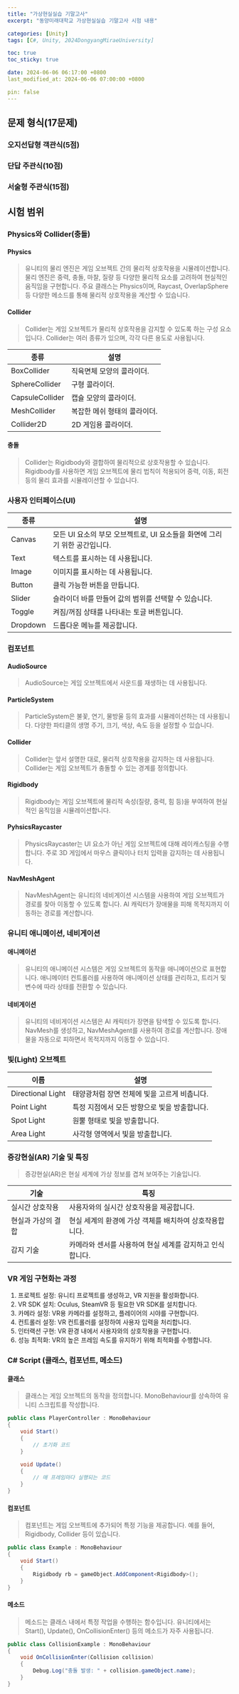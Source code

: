 ```yaml
---
title: "가상현실실습 기말고사"
excerpt: "동양미래대학교 가상현실실습 기말고사 시험 내용"

categories: [Unity]
tags: [C#, Unity, 2024DongyangMiraeUniversity]

toc: true
toc_sticky: true

date: 2024-06-06 06:17:00 +0800
last_modified_at: 2024-06-06 07:00:00 +0800

pin: false
---
```

## 문제 형식(17문제)

### 오지선답형 객관식(5점)

### 단답 주관식(10점)

### 서술형 주관식(15점)

## 시험 범위

### Physics와 Collider(충돌)

#### Physics
> 유니티의 물리 엔진은 게임 오브젝트 간의 물리적 상호작용을 시뮬레이션합니다. 물리 엔진은 중력, 충돌, 마찰, 질량 등 다양한 물리적 요소를 고려하여 현실적인 움직임을 구현합니다. 주요 클래스는 Physics이며, Raycast, OverlapSphere 등 다양한 메소드를 통해 물리적 상호작용을 계산할 수 있습니다.

#### Collider
> Collider는 게임 오브젝트가 물리적 상호작용을 감지할 수 있도록 하는 구성 요소입니다. Collider는 여러 종류가 있으며, 각각 다른 용도로 사용됩니다.

| 종류 | 설명 |
| - | - |
| BoxCollider | 직육면체 모양의 콜라이더. |
| SphereCollider | 구형 콜라이더. |
| CapsuleCollider | 캡슐 모양의 콜라이더. |
| MeshCollider | 복잡한 메쉬 형태의 콜라이더. |
| Collider2D | 2D 게임용 콜라이더. |

#### 충돌
> Collider는 Rigidbody와 결합하여 물리적으로 상호작용할 수 있습니다. Rigidbody를 사용하면 게임 오브젝트에 물리 법칙이 적용되어 중력, 이동, 회전 등의 물리 효과를 시뮬레이션할 수 있습니다.

### 사용자 인터페이스(UI)

| 종류 | 설명 |
| - | - |
| Canvas | 모든 UI 요소의 부모 오브젝트로, UI 요소들을 화면에 그리기 위한 공간입니다. |
| Text | 텍스트를 표시하는 데 사용됩니다. |
| Image | 이미지를 표시하는 데 사용됩니다. |
| Button | 클릭 가능한 버튼을 만듭니다. |
| Slider | 슬라이더 바를 만들어 값의 범위를 선택할 수 있습니다. |
| Toggle | 켜짐/꺼짐 상태를 나타내는 토글 버튼입니다. |
| Dropdown | 드롭다운 메뉴를 제공합니다. |

### 컴포넌트

#### AudioSource
> AudioSource는 게임 오브젝트에서 사운드를 재생하는 데 사용됩니다.

#### ParticleSystem
> ParticleSystem은 불꽃, 연기, 물방울 등의 효과를 시뮬레이션하는 데 사용됩니다. 다양한 파티클의 생명 주기, 크기, 색상, 속도 등을 설정할 수 있습니다.

#### Collider
> Collider는 앞서 설명한 대로, 물리적 상호작용을 감지하는 데 사용됩니다. Collider는 게임 오브젝트가 충돌할 수 있는 경계를 정의합니다.

#### Rigidbody
> Rigidbody는 게임 오브젝트에 물리적 속성(질량, 중력, 힘 등)을 부여하여 현실적인 움직임을 시뮬레이션합니다.

#### PyhsicsRaycaster
> PhysicsRaycaster는 UI 요소가 아닌 게임 오브젝트에 대해 레이캐스팅을 수행합니다. 주로 3D 게임에서 마우스 클릭이나 터치 입력을 감지하는 데 사용됩니다.

#### NavMeshAgent
> NavMeshAgent는 유니티의 네비게이션 시스템을 사용하여 게임 오브젝트가 경로를 찾아 이동할 수 있도록 합니다. AI 캐릭터가 장애물을 피해 목적지까지 이동하는 경로를 계산합니다.

### 유니티 애니메이션, 네비게이션

#### 애니메이션
> 유니티의 애니메이션 시스템은 게임 오브젝트의 동작을 애니메이션으로 표현합니다. 애니메이터 컨트롤러를 사용하여 애니메이션 상태를 관리하고, 트리거 및 변수에 따라 상태를 전환할 수 있습니다.

#### 네비게이션
> 유니티의 네비게이션 시스템은 AI 캐릭터가 장면을 탐색할 수 있도록 합니다. NavMesh를 생성하고, NavMeshAgent를 사용하여 경로를 계산합니다. 장애물을 자동으로 피하면서 목적지까지 이동할 수 있습니다.

### 빛(Light) 오브젝트

| 이름 | 설명 |
| - | - |
| Directional Light | 태양광처럼 장면 전체에 빛을 고르게 비춥니다. |
| Point Light | 특정 지점에서 모든 방향으로 빛을 방출합니다. |
| Spot Light | 원뿔 형태로 빛을 방출합니다. |
| Area Light | 사각형 영역에서 빛을 방출합니다. |

### 증강현실(AR) 기술 및 특징
> 증강현실(AR)은 현실 세계에 가상 정보를 겹쳐 보여주는 기술입니다.

| 기술 | 특징 |
| - | - |
| 실시간 상호작용 | 사용자와의 실시간 상호작용을 제공합니다. |
| 현실과 가상의 결합 | 현실 세계의 환경에 가상 객체를 배치하여 상호작용합니다. |
| 감지 기술 | 카메라와 센서를 사용하여 현실 세계를 감지하고 인식합니다. |

### VR 게임 구현화는 과정

1. 프로젝트 설정: 유니티 프로젝트를 생성하고, VR 지원을 활성화합니다.
2. VR SDK 설치: Oculus, SteamVR 등 필요한 VR SDK를 설치합니다.
3. 카메라 설정: VR용 카메라를 설정하고, 플레이어의 시야를 구현합니다.
4. 컨트롤러 설정: VR 컨트롤러를 설정하여 사용자 입력을 처리합니다.
5. 인터랙션 구현: VR 환경 내에서 사용자와의 상호작용을 구현합니다.
6. 성능 최적화: VR의 높은 프레임 속도를 유지하기 위해 최적화를 수행합니다.

### C# Script (클래스, 컴포넌트, 메소드)

#### 클래스
> 클래스는 게임 오브젝트의 동작을 정의합니다. MonoBehaviour를 상속하여 유니티 스크립트를 작성합니다.

```c#
public class PlayerController : MonoBehaviour
{
    void Start()
    {
        // 초기화 코드
    }

    void Update()
    {
        // 매 프레임마다 실행되는 코드
    }
}
```

#### 컴포넌트
> 컴포넌트는 게임 오브젝트에 추가되어 특정 기능을 제공합니다. 예를 들어, Rigidbody, Collider 등이 있습니다.

```c#
public class Example : MonoBehaviour
{
    void Start()
    {
        Rigidbody rb = gameObject.AddComponent<Rigidbody>();
    }
}
```

#### 메소드
> 메소드는 클래스 내에서 특정 작업을 수행하는 함수입니다. 유니티에서는 Start(), Update(), OnCollisionEnter() 등의 메소드가 자주 사용됩니다.

```c#
public class CollisionExample : MonoBehaviour
{
    void OnCollisionEnter(Collision collision)
    {
        Debug.Log("충돌 발생: " + collision.gameObject.name);
    }
}
```